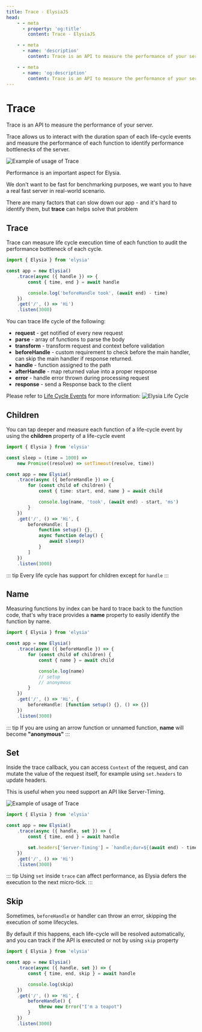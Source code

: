 ```yaml
---
title: Trace - ElysiaJS
head:
    - - meta
      - property: 'og:title'
        content: Trace - ElysiaJS

    - - meta
      - name: 'description'
        content: Trace is an API to measure the performance of your server. Allowing us to interact with the duration span of each life-cycle events and measure the performance of each function to identify performance bottlenecks of the server.

    - - meta
      - name: 'og:description'
        content: Trace is an API to measure the performance of your server. Allowing us to interact with the duration span of each life-cycle events and measure the performance of each function to identify performance bottlenecks of the server.
---
```


# Trace

Trace is an API to measure the performance of your server.

Trace allows us to interact with the duration span of each life-cycle events and measure the performance of each function to identify performance bottlenecks of the server.

![Example of usage of Trace](/assets/trace.webp)

Performance is an important aspect for Elysia.

We don't want to be fast for benchmarking purposes, we want you to have a real fast server in real-world scenario.

There are many factors that can slow down our app - and it's hard to identify them, but **trace** can helps solve that problem

## Trace

Trace can measure life cycle execution time of each function to audit the performance bottleneck of each cycle.

```ts
import { Elysia } from 'elysia'

const app = new Elysia()
    .trace(async ({ handle }) => {
        const { time, end } = await handle

        console.log('beforeHandle took', (await end) - time)
    })
    .get('/', () => 'Hi')
    .listen(3000)
```

You can trace life cycle of the following:

-   **request** - get notified of every new request
-   **parse** - array of functions to parse the body
-   **transform** - transform request and context before validation
-   **beforeHandle** - custom requirement to check before the main handler, can skip the main handler if response returned.
-   **handle** - function assigned to the path
-   **afterHandle** - map returned value into a proper response
-   **error** - handle error thrown during processing request
-   **response** - send a Response back to the client

Please refer to [Life Cycle Events](/essential/life-cycle#events) for more information:
![Elysia Life Cycle](/assets/lifecycle.webp)

## Children

You can tap deeper and measure each function of a life-cycle event by using the **children** property of a life-cycle event

```ts
import { Elysia } from 'elysia'

const sleep = (time = 1000) =>
    new Promise((resolve) => setTimeout(resolve, time))

const app = new Elysia()
    .trace(async ({ beforeHandle }) => {
        for (const child of children) {
            const { time: start, end, name } = await child

            console.log(name, 'took', (await end) - start, 'ms')
        }
    })
    .get('/', () => 'Hi', {
        beforeHandle: [
            function setup() {},
            async function delay() {
                await sleep()
            }
        ]
    })
    .listen(3000)
```

::: tip
Every life cycle has support for children except for `handle`
:::

## Name

Measuring functions by index can be hard to trace back to the function code, that's why trace provides a **name** property to easily identify the function by name.

```ts
import { Elysia } from 'elysia'

const app = new Elysia()
    .trace(async ({ beforeHandle }) => {
        for (const child of children) {
            const { name } = await child

            console.log(name)
            // setup
            // anonymous
        }
    })
    .get('/', () => 'Hi', {
        beforeHandle: [function setup() {}, () => {}]
    })
    .listen(3000)
```

::: tip
If you are using an arrow function or unnamed function, **name** will become **"anonymous"**
:::

## Set

Inside the trace callback, you can access `Context` of the request, and can mutate the value of the request itself, for example using `set.headers` to update headers.

This is useful when you need support an API like Server-Timing.

![Example of usage of Trace](/assets/server-timing.webp)

```ts
import { Elysia } from 'elysia'

const app = new Elysia()
    .trace(async ({ handle, set }) => {
        const { time, end } = await handle

        set.headers['Server-Timing'] = `handle;dur=${(await end) - time}`
    })
    .get('/', () => 'Hi')
    .listen(3000)
```

::: tip
Using `set` inside `trace` can affect performance, as Elysia defers the execution to the next micro-tick.
:::

## Skip

Sometimes, `beforeHandle` or handler can throw an error, skipping the execution of some lifecycles.

By default if this happens, each life-cycle will be resolved automatically, and you can track if the API is executed or not by using `skip` property

```ts
import { Elysia } from 'elysia'

const app = new Elysia()
    .trace(async ({ handle, set }) => {
        const { time, end, skip } = await handle

        console.log(skip)
    })
    .get('/', () => 'Hi', {
        beforeHandle() {
            throw new Error("I'm a teapot")
        }
    })
    .listen(3000)
```
